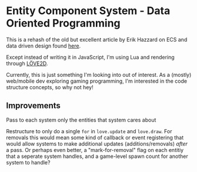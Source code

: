 # Entity Component System - Data Oriented Programming

This is a rehash of the old but excellent article by Erik Hazzard on ECS and data driven design found [here](http://vasir.net/blog/game-development/how-to-build-entity-component-system-in-javascript).

Except instead of writing it in JavaScript, I'm using Lua and rendering through [LÖVE2D](https://love2d.org/).

Currently, this is just something I'm looking into out of interest. As a (mostly) web/mobile dev exploring gaming programming, I'm interested in the code structure concepts, so why not hey!

## Improvements

Pass to each system only the entities that system cares about

Restructure to only do a single `for` in `love.update` and `love.draw`. For removals this would mean some kind of callback or event registering that would allow systems to make additional updates (additions/removals) _after_ a pass. Or perhaps even better, a "mark-for-removal" flag on each entitiy that a seperate system handles, and a game-level spawn count for another system to handle?
